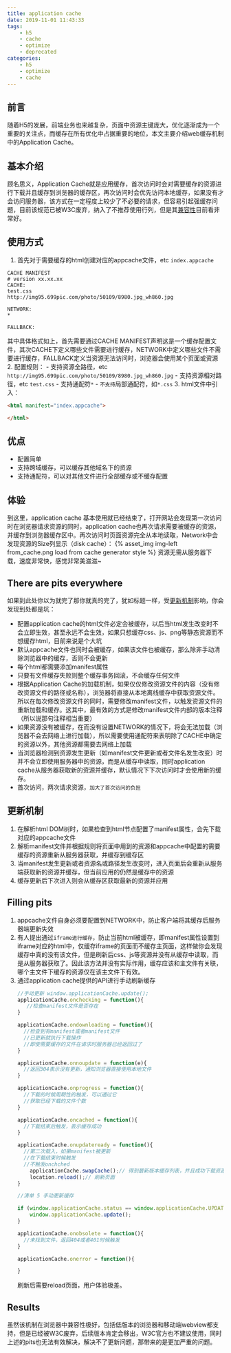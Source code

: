 ```yaml
---
title: application cache
date: 2019-11-01 11:43:33
tags:
    - h5
    - cache
    - optimize
    - deprecated
categories:
    - h5
    - optimize
    - cache
---
```

## 前言
 随着H5的发展，前端业务也来越复杂，页面中资源主键庞大，优化逐渐成为一个重要的关注点，而缓存在所有优化中占据重要的地位，本文主要介绍web缓存机制中的Application Cache。

## 基本介绍
 顾名思义，Application Cache就是应用缓存，首次访问时会对需要缓存的资源进行下载并且缓存到浏览器的缓存区，再次访问时会优先访问本地缓存，如果没有才会访问服务器，该方式在一定程度上较少了不必要的请求，但容易引起强缓存问题，目前该规范已被W3C废弃，纳入了不推荐使用行列，但是其[兼容性](https://caniuse.com/#search=application%20cache)目前看非常好。

## 使用方式
1. 首先对于需要缓存的html创建对应的appcache文件，etc `index.appcache`
```appcache
CACHE MANIFEST
# version xx.xx.xx
CACHE:
test.css
http://img95.699pic.com/photo/50109/8980.jpg_wh860.jpg

NETWORK:
*

FALLBACK:

```
其中具体格式如上，首先需要通过CACHE MANIFEST声明这是一个缓存配置文件，其次CACHE下定义哪些文件需要进行缓存，NETWORK中定义哪些文件不需要进行缓存，FALLBACK定义当资源无法访问时，浏览器会使用某个页面或资源
2. 配置规则：
    - 支持资源全路径，etc `http://img95.699pic.com/photo/50109/8980.jpg_wh860.jpg`
    - 支持资源相对路径，etc `test.css`
    - 支持通配符`*`
    - `不支持`局部通配符，如`*.css`
3. html文件中引入：
```html
<html manifest="index.appcache">

</html>
```

## 优点
- 配置简单
- 支持跨域缓存，可以缓存其他域名下的资源
- 支持通配符，可以对其他文件进行全部缓存或不缓存配置

## 体验
 到这里，application cache 基本使用就已经结束了，打开网站会发现第一次访问时在浏览器请求资源的同时，application cache也再次请求需要被缓存的资源，并缓存到浏览器缓存区中。再次访问时页面资源完全从本地读取，Network中会发现资源的Size列显示（disk cache）：
 {% asset_img img-left from_cache.png load from cache generator style %}
 资源无需从服务器下载，速度非常快，感觉非常美滋滋~

## There are pits everywhere
 如果到此处你以为就完了那你就真的完了，犹如标题一样，受[更新机制](#更新机制)影响，你会发现到处都是坑：
 - 配置application cache的html文件必定会被缓存，以后当html发生改变时不会立即生效，甚至永远不会生效，如果只想缓存css、js、png等静态资源而不想缓存html，目前来说是个大坑
 - 默认appcache文件也同时会被缓存，如果该文件也被缓存，那么除非手动清除浏览器中的缓存，否则不会更新
 - 每个html都需要添加manifest属性
 - 只要有文件缓存失败则整个缓存事务回滚，不会缓存任何文件
 - 根据Application Cache的加载机制，如果仅仅修改资源文件的内容（没有修改资源文件的路径或名称），浏览器将直接从本地离线缓存中获取资源文件。所以在每次修改资源文件的同时，需要修改manifest文件，以触发资源文件的重新加载和缓存。这其中，最有效的方式是修改manifest文件内部的版本注释（所以说那句注释相当重要）
 - 如果资源没有被缓存，在而没有设置NETWORK的情况下，将会无法加载（浏览器不会去网络上进行加载），所以需要使用通配符来表明除了CACHE中确定的资源以外，其他资源都需要去网络上加载
 - 当浏览器检测到资源发生更新（如manifest文件更新或者文件名发生改变）时并不会立即使用服务器中的资源，而是从缓存中读取，同时application cache从服务器获取新的资源并缓存，默认情况下下次访问时才会使用新的缓存。
 - 首次访问，两次请求资源，`加大了首次访问的负担`
 
## 更新机制
1. 在解析html DOM树时，如果检查到html节点配置了manifest属性，会先下载对应的appcache文件
2. 解析manifest文件并根据规则将页面中用到的资源和appcache中配置的需要缓存的资源重新从服务器获取，并缓存到缓存区
3. 当manifest发生更新或者资源名或路径发生改变时，进入页面后会重新从服务端获取新的资源并缓存，但当前应用的仍然是缓存中的资源
4. 缓存更新后下次进入则会从缓存区获取最新的资源并应用

## Filling pits
1. appcache文件自身必须要配置到NETWORK中，防止客户端将其缓存后服务器端更新失效
2. 有人提出通过`iframe进行缓存`，防止当前html被缓存，即manifest属性设置到iframe对应的html中，仅缓存iframe的页面而不缓存主页面，这样做你会发现缓存中真的没有该文件，但是刷新后css、js等资源并没有从缓存中读取，而是从服务器获取了。因此该方法并没有实际作用，缓存应该和主文件有关联，哪个主文件下缓存的资源仅在该主文件下有效。
3. 通过application cache提供的API进行手动刷新缓存
    ```js
    //手动更新 window.applicationCache.update();
    applicationCache.onchecking = function(){
       //检查manifest文件是否存在
    }
    
    applicationCache.ondownloading = function(){
      //检查到有manifest或者manifest文件
      //已更新就执行下载操作
      //即使需要缓存的文件在请求时服务器已经返回过了
    }
    
    applicationCache.onnoupdate = function(e){
      //返回304表示没有更新，通知浏览器直接使用本地文件	  
    }
    
    applicationCache.onprogress = function(){
      //下载的时候周期性的触发，可以通过它
      //获取已经下载的文件个数
    }
    
    applicationCache.oncached = function(){
      //下载结束后触发，表示缓存成功
    }
    
    applicationCache.onupdateready = function(){
      //第二次载入，如果manifest被更新
      //在下载结束时候触发
      //不触发onchched
        applicationCache.swapCache();// 得到最新版本缓存列表，并且成功下载资源，更新缓存到最新  
        location.reload();// 刷新页面
    }
    
    //清单 5 手动更新缓存
    
    if (window.applicationCache.status == window.applicationCache.UPDATEREADY){
        window.applicationCache.update(); 
    }
    
    applicationCache.onobsolete = function(){
      //未找到文件，返回404或者401时候触发
    }
    
    applicationCache.onerror = function(){
    
    }
    ```
    刷新后需要reload页面，用户体验极差。

## Results
 虽然该机制在浏览器中兼容性极好，包括低版本的浏览器和移动端webview都支持，但是已经被W3C废弃，后续版本肯定会移出，W3C官方也不建议使用，同时上述的pits也无法有效解决，解决不了更新问题，那带来的是更加严重的问题。
